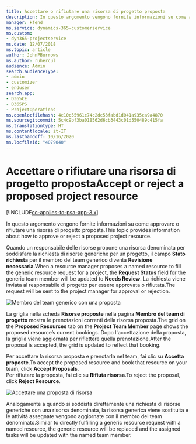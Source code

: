 ```yaml
---
title: Accettare o rifiutare una risorsa di progetto proposta
description: In questo argomento vengono fornite informazioni su come approvare o rifiutare una risorsa di progetto proposta.
manager: kfend
ms.service: dynamics-365-customerservice
ms.custom:
- dyn365-projectservice
ms.date: 12/07/2018
ms.topic: article
author: JohnPBurrows
ms.author: ruhercul
audience: Admin
search.audienceType:
- admin
- customizer
- enduser
search.app:
- D365CE
- D365PS
- ProjectOperations
ms.openlocfilehash: 4c10c55961c74c2dc53fabd1d041a935ca9a4870
ms.sourcegitcommit: 5c4c9bf3ba018562d6cb3443c01d550489c415fa
ms.translationtype: HT
ms.contentlocale: it-IT
ms.lasthandoff: 10/16/2020
ms.locfileid: "4079040"
---
```

# <a name="accept-or-reject-a-proposed-project-resource"></a><span data-ttu-id="d4269-103">Accettare o rifiutare una risorsa di progetto proposta</span><span class="sxs-lookup"><span data-stu-id="d4269-103">Accept or reject a proposed project resource</span></span>

[!INCLUDE[cc-applies-to-psa-app-3.x](../includes/cc-applies-to-psa-app-3x.md)]

<span data-ttu-id="d4269-104">In questo argomento vengono fornite informazioni su come approvare o rifiutare una risorsa di progetto proposta.</span><span class="sxs-lookup"><span data-stu-id="d4269-104">This topic provides information about how to approve or reject a proposed project resource.</span></span>

<span data-ttu-id="d4269-105">Quando un responsabile delle risorse propone una risorsa denominata per soddisfare la richiesta di risorse generiche per un progetto, il campo **Stato richiesta** per il membro del team generico diventa **Revisione necessaria**.</span><span class="sxs-lookup"><span data-stu-id="d4269-105">When a resource manager proposes a named resource to fill the generic resource request for a project, the **Request Status** field for the generic team member will be updated to **Needs Review**.</span></span> <span data-ttu-id="d4269-106">La richiesta viene inviata al responsabile di progetto per essere approvata o rifiutata.</span><span class="sxs-lookup"><span data-stu-id="d4269-106">The request will be sent to the project manager for approval or rejection.</span></span>

![Membro del team generico con una proposta](media/RM-how-to-19.png)

<span data-ttu-id="d4269-108">La griglia nella scheda **Risorse proposte** nella pagina **Membro del team di progetto** mostra le prenotazioni correnti della risorsa proposta.</span><span class="sxs-lookup"><span data-stu-id="d4269-108">The grid on the **Proposed Resources** tab on the **Project Team Member** page shows the proposed resource’s current bookings.</span></span> <span data-ttu-id="d4269-109">Dopo l'accettazione della proposta, la griglia viene aggiornata per riflettere quella prenotazione.</span><span class="sxs-lookup"><span data-stu-id="d4269-109">After the proposal is accepted, the grid is updated to reflect that booking.</span></span> 

<span data-ttu-id="d4269-110">Per accettare la risorsa proposta e prenotarla nel team, fai clic su **Accetta proposte**.</span><span class="sxs-lookup"><span data-stu-id="d4269-110">To accept the proposed resource and book that resource on your team, click **Accept Proposals**.</span></span>  
<span data-ttu-id="d4269-111">Per rifiutare la proposta, fai clic su **Rifiuta risorsa**.</span><span class="sxs-lookup"><span data-stu-id="d4269-111">To reject the proposal, click **Reject Resource**.</span></span>

![Accettare una proposta di risorsa](media/RM-how-to-20.png) 

<span data-ttu-id="d4269-113">Analogamente a quando si soddisfa direttamente una richiesta di risorse generiche con una risorsa denominata, la risorsa generica viene sostituita e le attività assegnate vengono aggiornate con il membro del team denominato.</span><span class="sxs-lookup"><span data-stu-id="d4269-113">Similar to directly fulfilling a generic resource request with a named resource, the generic resource will be replaced and the assigned tasks will be updated with the named team member.</span></span>
